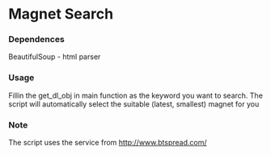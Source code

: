 # Magnet Search

### Dependences
BeautifulSoup - html parser

### Usage
Fillin the get_dl_obj in main function as the keyword you want to search. The script will automatically select the suitable (latest, smallest) magnet for you

### Note
The script uses the service from http://www.btspread.com/